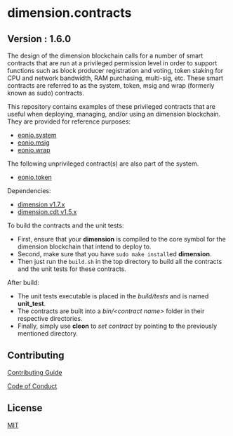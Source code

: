 # dimension.contracts

## Version : 1.6.0

The design of the dimension blockchain calls for a number of smart contracts that are run at a privileged permission level in order to support functions such as block producer registration and voting, token staking for CPU and network bandwidth, RAM purchasing, multi-sig, etc.  These smart contracts are referred to as the system, token, msig and wrap (formerly known as sudo) contracts.

This repository contains examples of these privileged contracts that are useful when deploying, managing, and/or using an dimension blockchain.  They are provided for reference purposes:

   * [eonio.system](https://github.com/eosio/eosio.contracts/tree/master/eonio.system)
   * [eonio.msig](https://github.com/eosio/eosio.contracts/tree/master/eonio.msig)
   * [eonio.wrap](https://github.com/eosio/eosio.contracts/tree/master/eonio.wrap)

The following unprivileged contract(s) are also part of the system.
   * [eonio.token](https://github.com/eosio/eosio.contracts/tree/master/eonio.token)

Dependencies:
* [dimension v1.7.x](https://github.com/dimensionofficial/dimension/releases/tag/v1.7.0)
* [dimension.cdt v1.5.x](https://github.com/dimensionofficial/dimension.cdt/releases/tag/v1.5.0)

To build the contracts and the unit tests:
* First, ensure that your __dimension__ is compiled to the core symbol for the dimension blockchain that intend to deploy to.
* Second, make sure that you have ```sudo make install```ed __dimension__.
* Then just run the ```build.sh``` in the top directory to build all the contracts and the unit tests for these contracts.

After build:
* The unit tests executable is placed in the _build/tests_ and is named __unit_test__.
* The contracts are built into a _bin/\<contract name\>_ folder in their respective directories.
* Finally, simply use __cleon__ to _set contract_ by pointing to the previously mentioned directory.

## Contributing

[Contributing Guide](./CONTRIBUTING.md)

[Code of Conduct](./CONTRIBUTING.md#conduct)

## License

[MIT](./LICENSE)

